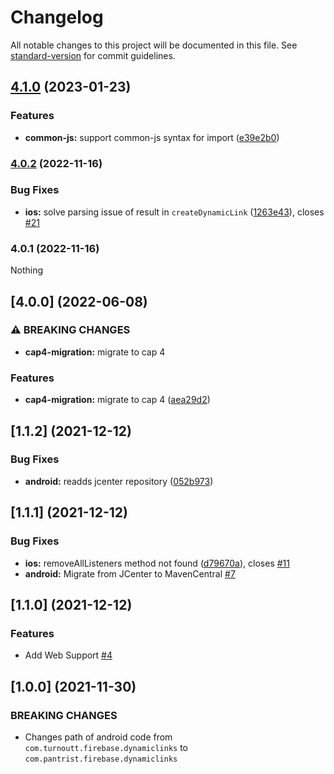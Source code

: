 # Changelog

All notable changes to this project will be documented in this file. See [standard-version](https://github.com/conventional-changelog/standard-version) for commit guidelines.

## [4.1.0](https://github.com/Pantrist-dev/capacitor-firebase-dynamic-links/compare/v4.0.2...v4.1.0) (2023-01-23)


### Features

* **common-js:** support common-js syntax for import ([e39e2b0](https://github.com/Pantrist-dev/capacitor-firebase-dynamic-links/commit/e39e2b047c929bf419da4f2bc1220f1de62e4dcf))

### [4.0.2](https://github.com/Pantrist-dev/capacitor-firebase-dynamic-links/compare/v4.0.1...v4.0.2) (2022-11-16)


### Bug Fixes

* **ios:** solve parsing issue of result in `createDynamicLink` ([1263e43](https://github.com/Pantrist-dev/capacitor-firebase-dynamic-links/commit/1263e43a96b347a955aee9a5642e72f8b360f721)), closes [#21](https://github.com/Pantrist-dev/capacitor-firebase-dynamic-links/issues/21)

### 4.0.1 (2022-11-16)

Nothing


## [4.0.0] (2022-06-08)

### ⚠ BREAKING CHANGES

* **cap4-migration:** migrate to cap 4

### Features

* **cap4-migration:** migrate to cap 4 ([aea29d2](https://github.com/Pantrist-dev/capacitor-firebase-dynamic-links/commit/aea29d26385d5722e1ec05cdcc5ee90ff2a05fa1))



## [1.1.2] (2021-12-12)

### Bug Fixes

* **android:** readds jcenter repository ([052b973](https://github.com/Pantrist-dev/capacitor-firebase-dynamic-links/commit/052b973a142680e86638b88dbfd8d145ff1d150c))


## [1.1.1] (2021-12-12)

### Bug Fixes

* **ios:** removeAllListeners method not found ([d79670a](https://github.com/Pantrist-dev/capacitor-firebase-dynamic-links/commit/d79670af2ce76f54ac5ff797ff599e69d1d1b4e9)), closes [#11](https://github.com/Pantrist-dev/capacitor-firebase-dynamic-links/issues/11)
* **android:** Migrate from JCenter to MavenCentral [#7](https://github.com/Pantrist-dev/capacitor-firebase-dynamic-links/pull/7)

## [1.1.0] (2021-12-12)

### Features

- Add Web Support [#4](https://github.com/Pantrist-dev/capacitor-firebase-dynamic-links/pull/4)


## [1.0.0] (2021-11-30)

### BREAKING CHANGES

- Changes path of android code from `com.turnoutt.firebase.dynamiclinks` to `com.pantrist.firebase.dynamiclinks`
